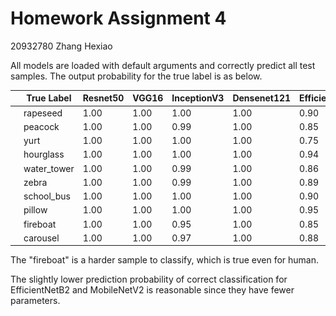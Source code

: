 # Homework Assignment 4

20932780 Zhang Hexiao



All models are loaded with default arguments and correctly predict all test samples. The output probability for the true label is as below.

|                 | True Label  | Resnet50 | VGG16 | InceptionV3 | Densenet121 | EfficientNetB2 | MobileNetV2 |
| --------------- | ----------- | -------- | ----- | ----------- | ----------- | -------------- | ----------- |
| ![1](./1.png)   | rapeseed    | 1.00     | 1.00  | 1.00        | 1.00        | 0.90           | 1.00        |
| ![2](./2.png)   | peacock     | 1.00     | 1.00  | 0.99        | 1.00        | 0.85           | 0.98        |
| ![3](./3.png)   | yurt        | 1.00     | 1.00  | 1.00        | 1.00        | 0.75           | 0.95        |
| ![4](./4.png)   | hourglass   | 1.00     | 1.00  | 1.00        | 1.00        | 0.94           | 0.95        |
| ![5](./5.png)   | water_tower | 1.00     | 1.00  | 0.99        | 1.00        | 0.86           | 0.96        |
| ![6](./6.png)   | zebra       | 1.00     | 1.00  | 0.99        | 1.00        | 0.89           | 0.97        |
| ![7](./7.png)   | school_bus  | 1.00     | 1.00  | 1.00        | 1.00        | 0.90           | 0.99        |
| ![8](./8.png)   | pillow      | 1.00     | 1.00  | 1.00        | 1.00        | 0.95           | 1.00        |
| ![9](./9.png)   | fireboat    | 1.00     | 1.00  | 0.95        | 1.00        | 0.85           | 0.85        |
| ![10](./10.png) | carousel    | 1.00     | 1.00  | 0.97        | 1.00        | 0.88           | 0.99        |

The "fireboat" is a harder sample to classify, which is true even for human.  

The slightly lower prediction probability of correct classification for EfficientNetB2 and MobileNetV2 is reasonable since they have fewer parameters. 
